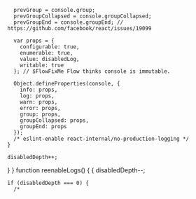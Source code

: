       prevGroup = console.group;
      prevGroupCollapsed = console.groupCollapsed;
      prevGroupEnd = console.groupEnd; // https://github.com/facebook/react/issues/19099

      var props = {
        configurable: true,
        enumerable: true,
        value: disabledLog,
        writable: true
      }; // $FlowFixMe Flow thinks console is immutable.

      Object.defineProperties(console, {
        info: props,
        log: props,
        warn: props,
        error: props,
        group: props,
        groupCollapsed: props,
        groupEnd: props
      });
      /* eslint-enable react-internal/no-production-logging */
    }

    disabledDepth++;
  }
}
function reenableLogs() {
  {
    disabledDepth--;

    if (disabledDepth === 0) {
      /* 